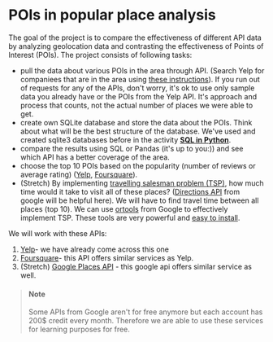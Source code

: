 # POIs in popular place analysis

The goal of the project is to compare the effectiveness of different API data by analyzing geolocation data and contrasting the effectiveness of Points of Interest (POIs). The project consists of following tasks:

- pull the data about various POIs in the area through API. (Search Yelp for companiees that are in the area using [these instructions](https://www.yelp.com/developers/documentation/v3/business_search)). If you run out of requests for any of the APIs, don't worry, it's ok to use only sample data you already have or the POIs from the Yelp API. It's approach and process that counts, not the actual number of places we were able to get.
- create own SQLite database and store the data about the POIs. Think about what will be the best structure of the database. We've used and created sqlite3 databases before in the activity [**SQL in Python**](https://data.compass.lighthouselabs.ca/b9e08cd5-68c6-490c-a32b-a66f01bf53e1).
- compare the results using SQL or Pandas (it's up to you:)) and see which API has a better coverage of the area.
- choose the top 10 POIs based on the popularity (number of reviews or average rating) ([Yelp](https://www.yelp.com/developers/documentation/v3/business), [Foursquare](https://developer.foursquare.com/docs/api-reference/venues/details/)).
- (Stretch) By implementing [travelling salesman problem (TSP)](https://en.wikipedia.org/wiki/Travelling_salesman_problem), how much time would it take to visit all of these places? ([Directions API](https://developers.google.com/maps/documentation/directions/start) from google will be helpful here). We will have to find travel time between all places (top 10). We can use [ortools](https://developers.google.com/optimization/routing/tsp) from Google to effectively implement TSP. These tools are very powerful and [easy to install](https://developers.google.com/optimization/install).



We will work with these APIs:
1.  [Yelp](https://www.yelp.com/developers/documentation/v3/get_started)- we have already come across this one
2.  [Foursquare](https://developer.foursquare.com/places)- this API offers similar services as Yelp.
3. (Stretch) [Google Places API](https://developers.google.com/places/web-service/intro) - this google api offers similar service as well.


> #### Note
> Some APIs from Google aren't for free anymore but each account has 200$ credit every month. Therefore we are able to use these services for learning purposes for free.

